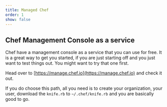 ```yaml
---
title: Managed Chef
order: 1
show: false
---
```


## Chef Management Console as a service

Chef have a management console as a service that you can use for free. It is a great way to get you started, if you are just starting off and you just want to test things out. You might want to try that one first.

Head over to [https://manage.chef.io](https://manage.chef.io) and check it out.

If you do choose this path, all you need is to create your organization, your user, download the `knife.rb` to `~/.chef/knife.rb` and you are basically good to go.
